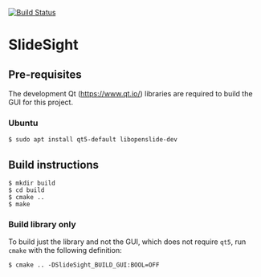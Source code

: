 [![Build Status](https://dev.azure.com/OxfordRSE/SlideSight/_apis/build/status/OxfordRSE.SlideSight?branchName=master)](https://dev.azure.com/OxfordRSE/SlideSight/_build/latest?definitionId=1&branchName=master)

# SlideSight

## Pre-requisites

The development Qt (https://www.qt.io/) libraries are required to build the GUI for this project.

### Ubuntu

```bash
$ sudo apt install qt5-default libopenslide-dev
```

## Build instructions

```
$ mkdir build
$ cd build
$ cmake ..
$ make
```

### Build library only

To build just the library and not the GUI, which does not require `qt5`, run `cmake` with the following definition:

```
$ cmake .. -DSlideSight_BUILD_GUI:BOOL=OFF
```
